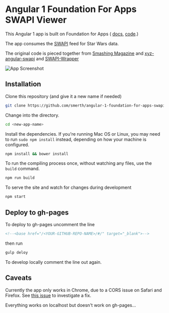 # Angular 1 Foundation For Apps SWAPI Viewer

This Angular 1 app is built on Foundation for Apps ( [docs](http://foundation.zurb.com/apps/docs/#!/), [code](https://github.com/zurb/foundation-apps).)

The app consumes the [SWAPI](https://swapi.co) feed for Star Wars data.

The original code is pieced together from [Smashing Magazine](https://www.smashingmagazine.com/2015/04/creating-web-app-in-foundation-for-apps/) and [xyz-angular-swapi](https://github.com/unshift-devs/xyz-angular-swapi) and [SWAPI-Wrapper](https://github.com/cfjedimaster/SWAPI-Wrapper)

![App Screenshot](https://raw.githubusercontent.com/smerth/star-wars-api-client-with-angular-and-foundation/master/screenshot.png)

## Installation

Clone this repository (and give it a new name if needed)

```bash
git clone https://github.com/smerth/angular-1-foundation-for-apps-swapi.git <new-app-name>
```

Change into the directory.

```bash
cd <new-app-name>
```

Install the dependencies. If you're running Mac OS or Linux, you may need to run `sudo npm install` instead, depending on how your machine is configured.

```bash
npm install && bower install
```

To run the compiling process once, without watching any files, use the `build` command.

```bash
npm run build
```

To serve the site and watch for changes during development

```bash
npm start
```

## Deploy to gh-pages

To deploy to gh-pages uncomment the line

```html
<!--<base href="/<YOUR-GITHUB-REPO-NAME>/#/" target="_blank">-->
```

then run

```bash
gulp deloy
```

To develop locally comment the line out again.

## Caveats

Currently the app only works in Chrome, due to a CORS issue on Safari and Firefox. See [this issue](http://stackoverflow.com/questions/25727306/request-header-field-access-control-allow-headers-is-not-allowed-by-access-contr) to investigate a fix.

Everything works on localhost but doesn't work on gh-pages...
